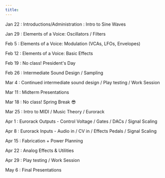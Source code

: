 ```yaml
---
title:
---
```


Jan 22
: Introductions/Administration
: Intro to Sine Waves

Jan 29
: Elements of a Voice: Oscillators / Filters

Feb 5
: Elements of a Voice: Modulation (VCAs, LFOs, Envelopes)

Feb 12
: Elements of a Voice: Basic Effects

Feb 19
: No class! President's Day

Feb 26
: Intermediate Sound Design / Sampling

Mar 4
: Continued intermediate sound design / Play testing / Work Session

Mar 11
: Midterm Presentations

Mar 18
: No class! Spring Break 😎

Mar 25
: Intro to MIDI / Music Theory / Eurorack

Apr 1
: Eurorack Outputs - Control Voltage / Gates / DACs / Signal Scaling

Apr 8
: Eurorack Inputs - Audio in / CV in / Effects Pedals / Signal Scaling

Apr 15
: Fabrication + Power Planning

Apr 22
: Analog Effects & Utilities

Apr 29
: Play testing / Work Session

May 6
: Final Presentations

<!-- Sep 29
: **Section**{: .label .label-purple }[Intro to Java](#)
: [Solution](#) -->

<!-- Sep 30
: [Variables & Objects](#)
: [1.2](#), [2.1](#)

Oct 1
: **Lab**{: .label .label-purple } [Intro to Java](#)

Oct 2
: [Tracing, IntLists, & Recursion](#)
: [2.1](#)
: **HW 1 due**{: .label .label-red } -->
